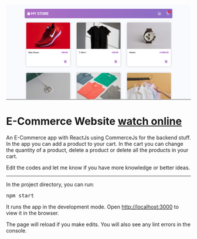 <div>
  <img src="./src/assets/page.PNG" />
  <h2>
    
  </h2>
  <h1>E-Commerce Website <a href="https://mbecommerce.netlify.app/" target="_blank"
    >watch online</a
  ></h1>
  <p>
    An E-Commerce app with ReactJs using CommerceJs for the backend stuff. In the app you can add a product to your cart. In the cart you can change the quantity of a product, delete a product or delete all the products in your cart.
  </p>
   <p>
    Edit the codes and let me know if you have more knowledge or better ideas.
  </p>
</div>
<hr />
<div>
  <p>In the project directory, you can run:</p>
  <pre>npm start</pre>
  <p>
    It runs the app in the development mode. Open
    <a href="http://localhost:3000">http://localhost:3000</a> to view it in the
    browser.
  </p>
  <p>
    The page will reload if you make edits. You will also see any lint errors in
    the console.
  </p>
</div>
